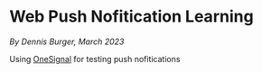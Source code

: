 # Web Push Nofitication Learning

*By Dennis Burger, March 2023*

Using [OneSignal](https://onesignal.com) for testing push nofitications